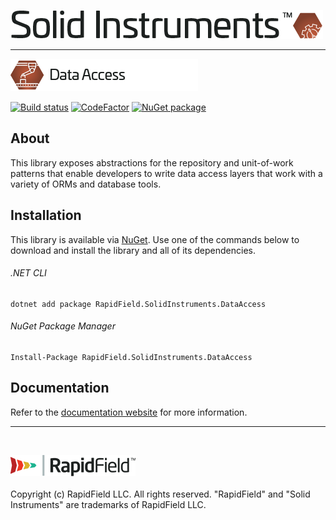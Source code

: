 <!--
Copyright (c) RapidField LLC. Licensed under the MIT License. See LICENSE.txt in the project root for license information.
-->

![Solid Instruments logo](../../SolidInstruments.Logo.Color.Transparent.500w.png)
- - -

![Data Access label](Label.DataAccess.300w.png)

[![Build status](https://img.shields.io/appveyor/ci/adamjstone/solid-instruments.svg?style=popout&label=build)](https://ci.appveyor.com/project/adamjstone/solid-instruments/branch/master)
[![CodeFactor](https://img.shields.io/codefactor/grade/github/rapidfield/solid-instruments/master.svg?style=popout&label=quality)](https://www.codefactor.io/repository/github/rapidfield/solid-instruments)
[![NuGet package](https://img.shields.io/nuget/vpre/Rapidfield.SolidInstruments.DataAccess.svg?color=blue&label=version)](https://www.nuget.org/packages/RapidField.SolidInstruments.DataAccess)

## About

This library exposes abstractions for the repository and unit-of-work patterns that enable developers to write data access layers that work with a variety of ORMs and database tools.

## Installation

This library is available via [NuGet](https://docs.microsoft.com/en-us/nuget/quickstart/install-and-use-a-package-in-visual-studio). Use one of the commands below to download and install the library and all of its dependencies.

###### .NET CLI

```shell
dotnet add package RapidField.SolidInstruments.DataAccess
```

###### NuGet Package Manager

```shell
Install-Package RapidField.SolidInstruments.DataAccess
```

## Documentation

Refer to the [documentation website](https://www.solidinstruments.com/api/RapidField.SolidInstruments.DataAccess.html) for more information.

- - -
<br />

![RapidField logo](../../RapidField.Logo.Color.Black.Transparent.200w.png)
<br /><br />
Copyright (c) RapidField LLC. All rights reserved. "RapidField" and "Solid Instruments" are trademarks of RapidField LLC.
